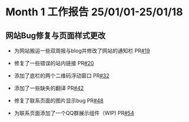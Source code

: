 # Month 1 工作报告 25/01/01-25/01/18

## 网站Bug修复与页面样式更改

- 为网站搬运一些双周报与blog并修改了网站的通知栏 PR[#19](https://github.com/ruyisdk/ruyisdk-website/pull/19)

- 修复了一些错误的站内链接 PR[#20](https://github.com/ruyisdk/ruyisdk-website/pull/20)

- 添加了底栏的两个二维码浮动窗口 PR[#32](https://github.com/ruyisdk/ruyisdk-website/pull/32)

- 添加了一些缺失的翻译 PR[#42](https://github.com/ruyisdk/ruyisdk-website/pull/42)

- 修复了联系页面的图片显示bug PR[#48](https://github.com/ruyisdk/ruyisdk-website/pull/48)

- 为联系页面添加了一个QQ群展示组件（WIP) PR[#54](https://github.com/ruyisdk/ruyisdk-website/pull/54)



